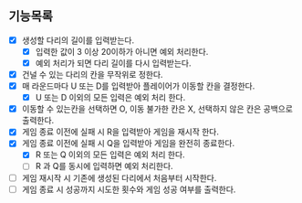 ## 기능목록

- [x] 생성할 다리의 길이를 입력받는다.
  - [x] 입력한 값이 3 이상 20이하가 아니면 예외 처리한다.
  - [x] 예외 처리가 되면 다리 길이를 다시 입력받는다.
- [x] 건널 수 있는 다리의 칸을 무작위로 정한다.
- [x] 매 라운드마다 U 또는 D를 입력받아 플레이어가 이동할 칸을 결정한다.
  - [x] U 또는 D 이외의 모든 입력은 예외 처리 한다.
- [x] 이동할 수 있는칸을 선택하면 O, 이동 불가한 칸은 X, 선택하지 않은 칸은 공백으로 출력한다.
- [x] 게임 종료 이전에 실패 시 R을 입력받아 게임을 재시작 한다.
- [x] 게임 종료 이전에 실패 시 Q을 입력받아 게임을 완전히 종료한다.
  - [x] R 또는 Q 이외의 모든 입력은 예외 처리 한다.
  - [ ] R 과 Q를 동시에 입력하면 예외 처리한다.
- [ ] 게임 재시작 시 기존에 생성된 다리에서 처음부터 시작한다.
- [ ] 게임 종료 시 성공까지 시도한 횟수와 게임 성공 여부를 출력한다.
